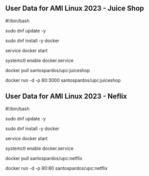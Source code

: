 ## User Data for AMI Linux 2023 - Juice Shop

#!/bin/bash 

sudo dnf update -y 

sudo dnf install -y docker 

service docker start 

systemctl enable docker.service

docker pull santospardos/upc:juiceshop

docker run -d -p 80:3000 santospardos/upc:juiceshop


## User Data for AMI Linux 2023 - Neflix

#!/bin/bash 

sudo dnf update -y 

sudo dnf install -y docker 

service docker start 

systemctl enable docker.service

docker pull santospardos/upc:netflix

docker run -d -p 80:80 santospardos/upc:netflix
